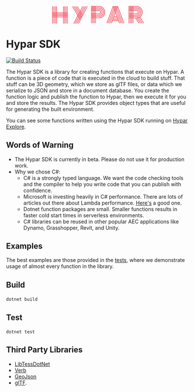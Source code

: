 <img src="./hypar_logo.svg" width="300px" style="display: block;margin-left: auto;margin-right: auto;width: 50%;">

# Hypar SDK
[![Build Status](https://travis-ci.org/hypar-io/sdk.svg?branch=master)](https://travis-ci.org/hypar-io/sdk)

The Hypar SDK is a library for creating functions that execute on Hypar. A function is a piece of code that is executed in the cloud to build stuff. That stuff can be 3D geometry, which we store as glTF files, or data which we serialize to JSON and store in a document database. You create the function logic and publish the function to Hypar, then we execute it for you and store the results. The Hypar SDK provides object types that are useful for generating the built environment.

You can see some functions written using the Hypar SDK running on [Hypar Explore](https://explore.hypar.io/functions).

## Words of Warning
- The Hypar SDK is currently in beta. Please do not use it for production work.
- Why we chose C#:
  - C# is a strongly typed language. We want the code checking tools and the compiler to help you write code that you can publish with confidence. 
  - Microsoft is investing heavily in C# performance. There are lots of articles out there about Lambda performance. [Here's](https://read.acloud.guru/comparing-aws-lambda-performance-of-node-js-python-java-c-and-go-29c1163c2581) a good one.
  - Dotnet function packages are small. Smaller functions results in faster cold start times in serverless environments.
  - C# libraries can be reused in other popular AEC applications like Dynamo, Grasshopper, Revit, and Unity.

## Examples
The best examples are those provided in the [tests](https://github.com/hypar-io/elements/tree/master/test), where we demonstrate usage of almost every function in the library.

## Build
`dotnet build`

## Test
`dotnet test`

## Third Party Libraries

- [LibTessDotNet](https://github.com/speps/LibTessDotNet)  
- [Verb](https://github.com/pboyer/verb)
- [GeoJson](http://geojson.org/)
- [glTF](https://www.khronos.org/gltf/).
